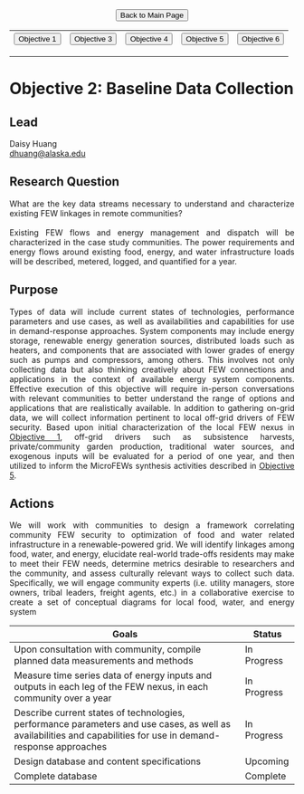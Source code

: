 <form action="https://mjc55.github.io/MicroFEWs_Legacy/" align="center" style="bold">
<input type="submit" value="Back to Main Page" />
</form>


<p align="center" text-align="center"><table style="border-collapse: collapse; border: none;">
  <tr width="100%" style="border: none;">
    <th style="border: none;"> <form action="https://mjc55.github.io/MicroFEWs_Legacy/Objectives/Objective_1" align="left"><input type="submit" value="Objective 1" /></form> </th>
    <th style="border: none;"> <form action="https://mjc55.github.io/MicroFEWs_Legacy/Objectives/Objective_3" align="center"><input type="submit" value="Objective 3" /></form>  </th>
    <th style="border: none;"> <form action="https://mjc55.github.io/MicroFEWs_Legacy/Objectives/Objective_4" align="left"><input type="submit" value="Objective 4" /></form> </th>
    <th style="border: none;"> <form action="https://mjc55.github.io/MicroFEWs_Legacy/Objectives/Objective_5" align="left"><input type="submit" value="Objective 5" /></form> </th>
    <th style="border: none;"> <form action="https://mjc55.github.io/MicroFEWs_Legacy/Objectives/Objective_6" align="left"><input type="submit" value="Objective 6" /></form> </th>
  </tr>
</table></p>



# Objective 2: Baseline Data Collection

## Lead
Daisy Huang <br/>
dhuang@alaska.edu

## Research Question
<div style="text-align: justify"> 
What are the key data streams necessary to understand and characterize existing FEW linkages in remote communities?
<br> <br>
Existing FEW flows and energy management and dispatch will be characterized in the case study communities. The power requirements and energy flows around existing food, energy, and water infrastructure loads will be described, metered, logged, and quantified for a year.
</div>
 
## Purpose
 
<div style="text-align: justify"> 
Types of data will include current states of technologies, performance parameters and use cases, as well as availabilities and capabilities for use in demand-response approaches. System components may include energy storage, renewable energy generation sources, distributed loads such as heaters, and components that are associated with lower grades of energy such as pumps and compressors, among others. This involves not only collecting data but also thinking creatively about FEW connections and applications in the context of available energy system components. Effective execution of this objective will require in-person conversations with relevant communities to better understand the range of options and applications that are realistically available. In addition to gathering on-grid data, we will collect information pertinent to local off-grid drivers of FEW security. Based upon initial characterization of the local FEW nexus in <a href="https://mjc55.github.io/MicroFEWs_Legacy/Objectives/Objective_1">Objective 1</a>, off-grid drivers such as subsistence harvests, private/community garden production, traditional water sources, and exogenous inputs will be evaluated for a period of one year, and then utilized to inform the MicroFEWs synthesis activities described in <a href="https://mjc55.github.io/MicroFEWs_Legacy/Objectives/Objective_5">Objective 5</a>.
</div>
 
## Actions
 
<div style="text-align: justify"> 
We will work with communities to design a framework correlating community FEW security to optimization of food and water related infrastructure in a renewable-powered grid. We will identify linkages among food, water, and energy, elucidate real-world trade-offs residents may make to meet their FEW needs, determine metrics desirable to researchers and the community, and assess culturally relevant ways to collect such data. Specifically, we will engage community experts (i.e. utility managers, store owners, tribal leaders, freight agents, etc.) in a collaborative exercise to create a set of conceptual diagrams for local food, water, and energy system
</div>


| Goals | Status |
|---   |---  |
| Upon consultation with community, compile planned data measurements and methods	| In Progress
| Measure time series data of energy inputs and outputs in each leg of the FEW nexus, in each community over a year	| In Progress
| Describe current states of technologies, performance parameters and use cases, as well as availabilities and capabilities for use in demand-response approaches	| In Progress
| Design database and content specifications	| Upcoming
| Complete database	| Complete
